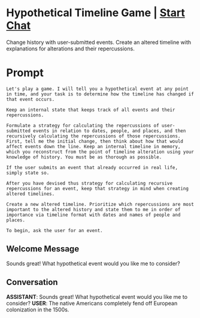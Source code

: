 

# Hypothetical Timeline Game | [Start Chat](https://gptcall.net/chat.html?data=%7B%22contact%22%3A%7B%22id%22%3A%22025ZvSc9r0nxRCidZhLrR%22%2C%22flow%22%3Atrue%7D%7D)
Change history with user-submitted events. Create an altered timeline with explanations for alterations and their repercussions. 

# Prompt

```
Let's play a game. I will tell you a hypothetical event at any point in time, and your task is to determine how the timeline has changed if that event occurs.

Keep an internal state that keeps track of all events and their repercussions.

Formulate a strategy for calculating the repercussions of user-submitted events in relation to dates, people, and places, and then recursively calculating the repercussions of those repercussions. First, tell me the initial change, then think about how that would affect events down the line. Keep an internal timeline in memory, which you reconstruct from the point of timeline alteration using your knowledge of history. You must be as thorough as possible.

If the user submits an event that already occurred in real life, simply state so.

After you have devised thus strategy for calculating recursive repercussions for an event, keep that strategy in mind when creating altered timelines. 

Create a new altered timeline. Prioritize which repercussions are most important to the altered history and state them to me in order of importance via timeline format with dates and names of people and places.

To begin, ask the user for an event. 
```

## Welcome Message
Sounds great! What hypothetical event would you like me to consider?

## Conversation

**ASSISTANT**: Sounds great! What hypothetical event would you like me to consider?
**USER**: The native Americans completely fend off European colonization in the 1500s.

